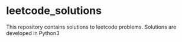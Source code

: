# leetcode_solutions
This repository contains solutions to leetcode problems.
Solutions are developed in Python3
